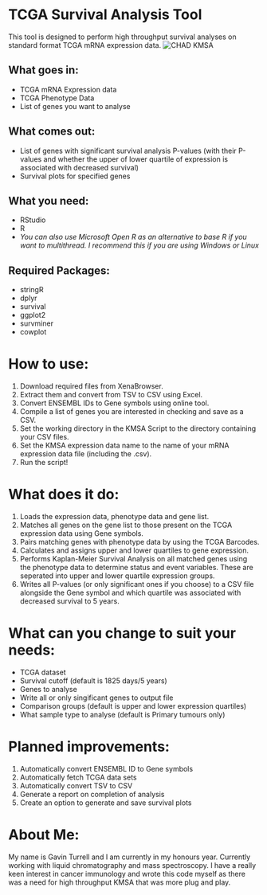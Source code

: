 # TCGA Survival Analysis Tool

This tool is designed to perform high throughput survival analyses on standard format TCGA mRNA expression data. 
![CHAD KMSA](https://user-images.githubusercontent.com/10590950/151908731-79fcad3e-b30f-4bce-af70-78ef5e4e5fae.png)

## What goes in: 
- TCGA mRNA Expression data
- TCGA Phenotype Data
- List of genes you want to analyse

## What comes out:
- List of genes with significant survival analysis P-values (with their P-values and whether the upper of lower quartile of expression is associated with decreased survival)
- Survival plots for specified genes

## What you need:
- RStudio
- R
- *You can also use Microsoft Open R as an alternative to base R if you want to multithread. I recommend this if you are using Windows or Linux*

## Required Packages:
- stringR
- dplyr
- survival
- ggplot2
- survminer
- cowplot

# How to use:
1. Download required files from XenaBrowser.
2. Extract them and convert from TSV to CSV using Excel.
3. Convert ENSEMBL IDs to Gene symbols using online tool.
4. Compile a list of genes you are interested in checking and save as a CSV.
5. Set the working directory in the KMSA Script to the directory containing your CSV files.
6. Set the KMSA expression data name to the name of your mRNA expression data file (including the .csv).
7. Run the script!

# What does it do:
1. Loads the expression data, phenotype data and gene list.
2. Matches all genes on the gene list to those present on the TCGA expression data using Gene symbols.
3. Pairs matching genes with phenotype data by using the TCGA Barcodes.
4. Calculates and assigns upper and lower quartiles to gene expression.
5. Performs Kaplan-Meier Survival Analysis on all matched genes using the phenotype data to determine status and event variables. These are seperated into upper and lower quartile expression groups.
6. Writes all P-values (or only significant ones if you choose) to a CSV file alongside the Gene symbol and which quartile was associated with decreased survival to 5 years.

# What can you change to suit your needs:
- TCGA dataset
- Survival cutoff (default is 1825 days/5 years)
- Genes to analyse
- Write all or only singificant genes to output file
- Comparison groups (default is upper and lower expression quartiles)
- What sample type to analyse (default is Primary tumours only)

# Planned improvements:
1. Automatically convert ENSEMBL ID to Gene symbols
2. Automatically fetch TCGA data sets
3. Automatically convert TSV to CSV
4. Generate a report on completion of analysis
5. Create an option to generate and save survival plots

# About Me:
My name is Gavin Turrell and I am currently in my honours year. Currently working with liquid chromatography and mass spectroscopy. I have a really keen interest in cancer immunology and wrote this code myself as there was a need for high throughput KMSA that was more plug and play.
